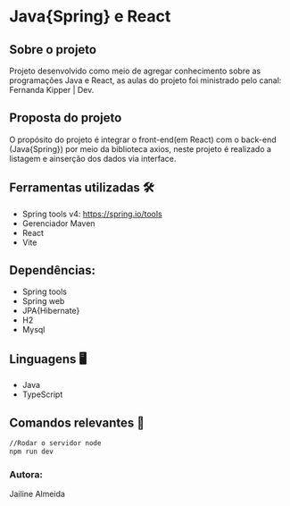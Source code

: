 # Java{Spring} e React

## Sobre o projeto
Projeto desenvolvido como meio de agregar conhecimento sobre as programações Java e React, as aulas do projeto foi ministrado pelo canal: Fernanda Kipper | Dev.

## Proposta do projeto

O propósito do projeto é integrar o front-end(em React) com o back-end (Java{Spring}) por meio da biblioteca axios, neste projeto é realizado a 
listagem e ainserção dos dados via interface.

## Ferramentas utilizadas 🛠️
* Spring tools v4: https://spring.io/tools
* Gerenciador Maven
* React
* Vite

## Dependências:

* Spring tools
* Spring web
* JPA{Hibernate}
* H2
* Mysql

## Linguagens 🖥️
* Java
* TypeScript

## Comandos relevantes 📓

```bash
//Rodar o servidor node
npm run dev
```

### Autora: 
Jailine Almeida
